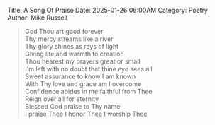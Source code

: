 Title: A Song Of Praise
Date: 2025-01-26 06:00AM
Category: Poetry
Author: Mike Russell

> God Thou art good forever<br>
Thy mercy streams like a river<br>
Thy glory shines as rays of light<br>
Giving life and warmth to creation<br>
Thou hearest my prayers great or small<br>
I'm left with no doubt that thine eye sees all<br>
Sweet assurance to know I am known<br>
With Thy love and grace am I overcome<br>
Confidence abides in me faithful from Thee<br>
Reign over all for eternity<br>
Blessed God praise to Thy name<br>
I praise Thee I honor Thee I worship Thee
